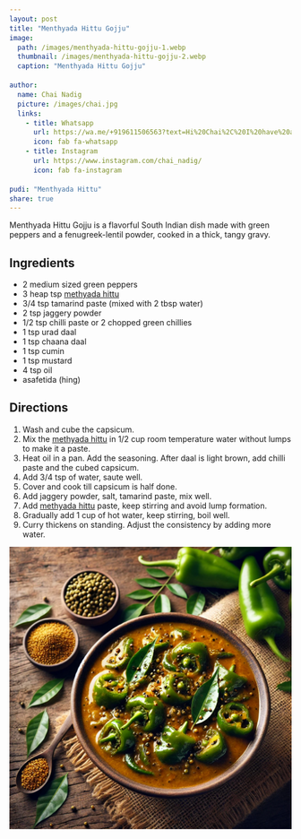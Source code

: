 ```yaml
---
layout: post
title: "Menthyada Hittu Gojju"
image:
  path: /images/menthyada-hittu-gojju-1.webp
  thumbnail: /images/menthyada-hittu-gojju-2.webp
  caption: "Menthyada Hittu Gojju"

author:
  name: Chai Nadig
  picture: /images/chai.jpg
  links:
    - title: Whatsapp
      url: https://wa.me/+919611506563?text=Hi%20Chai%2C%20I%20have%20a%20quick%20question%20about%20your%20Menthyada%20Hittu%20Gojju%20recipe
      icon: fab fa-whatsapp
    - title: Instagram
      url: https://www.instagram.com/chai_nadig/
      icon: fab fa-instagram

pudi: "Menthyada Hittu"
share: true
---
```


Menthyada Hittu Gojju is a flavorful South Indian dish made with green peppers and a fenugreek-lentil powder, cooked in a thick, tangy gravy.

## Ingredients

- 2 medium sized green peppers
- 3 heap tsp [methyada hittu](/pudi/menthyada-hittu)
- 3/4 tsp tamarind paste (mixed with 2 tbsp water)
- 2 tsp jaggery powder
- 1/2 tsp chilli paste or 2 chopped green chillies
- 1 tsp urad daal
- 1 tsp chaana daal
- 1 tsp cumin
- 1 tsp mustard
- 4 tsp oil
- asafetida (hing)

## Directions

1. Wash and cube the capsicum.
2. Mix the [methyada hittu](/pudi/menthyada-hittu) in 1/2 cup room temperature water without lumps to make it a paste.
3. Heat oil in a pan. Add the seasoning. After daal is light brown, add chilli paste and the cubed capsicum.
4. Add 3/4 tsp of water, saute well.
5. Cover and cook till capsicum is half done.
6. Add jaggery powder, salt, tamarind paste, mix well.
7. Add [methyada hittu](/pudi/menthyada-hittu) paste, keep stirring and avoid lump formation.
8. Gradually add 1 cup of hot water, keep stirring, boil well.
9. Curry thickens on standing. Adjust the consistency by adding more water.

<img src="/images/menthyada-hittu-gojju-2.webp">
